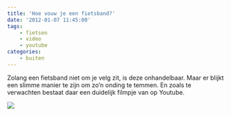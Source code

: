 ```yaml
---
title: 'Hoe vouw je een fietsband?'
date: '2012-01-07 11:45:00'
tags:
    - fietsen
    - video
    - youtube
categories:
    - buiten
---
```


Zolang een fietsband niet om je velg zit, is deze onhandelbaar. Maar er blijkt een slimme manier te zijn om zo’n onding te temmen. En zoals te verwachten bestaat daar een duidelijk filmpje van op Youtube.
 
 ![](https://youtu.be/5uxjvBAHAWg)

 